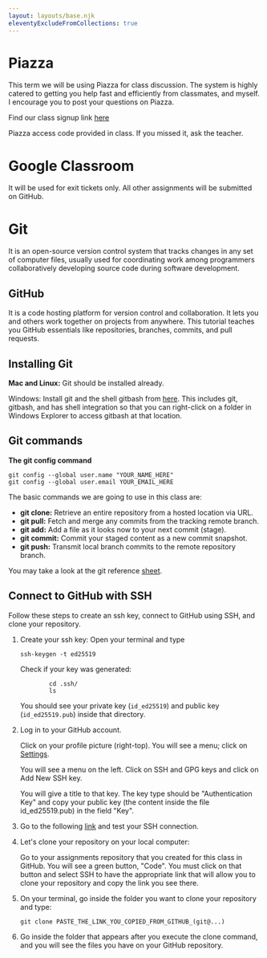 ```yaml
---
layout: layouts/base.njk
eleventyExcludeFromCollections: true
---
```


# Piazza
This term we will be using Piazza for class discussion. The system is highly catered to getting you help fast and efficiently from classmates, and myself. I encourage you to post your questions on Piazza.

Find our class signup link [here](https://piazza.com/stuyvesant_high_school/fall2024/mks21)

Piazza access code provided in class. If you missed it, ask the teacher.

# Google Classroom
It will be used for exit tickets only. All other assignments will be submitted on GitHub.

# Git
It is an open-source version control system that tracks changes in any set of computer files, usually used for coordinating work among programmers collaboratively developing source code during software development.

## GitHub
It is a code hosting platform for version control and collaboration. It lets you and others work together on projects from anywhere. This tutorial teaches you GitHub essentials like repositories, branches, commits, and pull requests. 

## Installing Git
**Mac and Linux:** Git should be installed already.

Windows: Install git and the shell gitbash from [here](https://gitforwindows.org/). This includes git, gitbash, and has shell integration so that you can right-click on a folder in Windows Explorer to access gitbash at that location.

## Git commands
**The git config command**

```
git config --global user.name "YOUR_NAME_HERE"
git config --global user.email YOUR_EMAIL_HERE
```

The basic commands we are going to use in this class are:

- **git clone:** Retrieve an entire repository from a hosted location via URL.
- **git pull:** Fetch and merge any commits from the tracking remote branch.
- **git add:** Add a file as it looks now to your next commit (stage).
- **git commit:** Commit your staged content as a new commit snapshot.
- **git push:** Transmit local branch commits to the remote repository branch.

You may take a look at the git reference [sheet](https:**//education.github.com/git-cheat-sheet-education.pdf).

## Connect to GitHub with SSH
Follow these steps to create an ssh key, connect to GitHub using SSH, and clone your repository.

1. Create your ssh key: Open your terminal and type

    `ssh-keygen -t ed25519`

    Check if your key was generated:
    ```
            cd .ssh/
            ls
    ```     
    You should see your private key (`id_ed25519`) and public key (`id_ed25519.pub`) inside that directory.

2. Log in to your GitHub account.

    Click on your profile picture (right-top). You will see a menu; click on [Settings](https://github.com/settings/keys).

    You will see a menu on the left. Click on SSH and GPG keys and click on Add New SSH key.

    You will give a title to that key. The key type should be "Authentication Key" and copy your public key (the content inside the file id_ed25519.pub) in the field "Key".

3. Go to the following [link](https://docs.github.com/en/authentication/connecting-to-github-with-ssh/testing-your-ssh-connection) and test your SSH connection.

4. Let's clone your repository on your local computer:

    Go to your assignments repository that you created for this class in GitHub. You will see a green button, "Code". You must click on that button and select SSH to have the appropriate link that will allow you to clone your repository and copy the link you see there.

5. On your terminal, go inside the folder you want to clone your repository and type:
    ```
    git clone PASTE_THE_LINK_YOU_COPIED_FROM_GITHUB_(git@...)
    ```

6. Go inside the folder that appears after you execute the clone command, and you will see the files you have on your GitHub repository.
